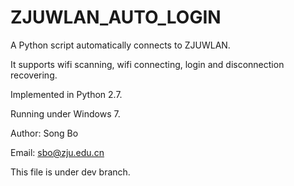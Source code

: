 ZJUWLAN_AUTO_LOGIN
==================
A Python script automatically connects to ZJUWLAN.

It supports wifi scanning, wifi connecting, login and disconnection recovering.

Implemented in Python 2.7.

Running under Windows 7.

Author: Song Bo

Email: sbo@zju.edu.cn

This file is under dev branch.